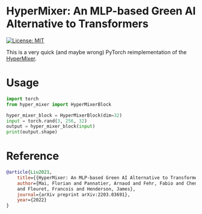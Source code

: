# HyperMixer: An MLP-based Green AI Alternative to Transformers

[![License: MIT](https://img.shields.io/badge/License-MIT-yellow.svg)](https://github.com/ChristophReich1996/HyperMixer/blob/master/LICENSE)

This is a very quick (and maybe wrong) PyTorch reimplementation of the [HyperMixer](https://arxiv.org/pdf/2203.03691.pdf).

# Usage

```python
import torch
from hyper_mixer import HyperMixerBlock

hyper_mixer_block = HyperMixerBlock(dim=32)
input = torch.rand(3, 256, 32)
output = hyper_mixer_block(input)
print(output.shape)
```

# Reference

```bibtex
@article{Liu2021,
    title={{HyperMixer: An MLP-based Green AI Alternative to Transformers}},
    author={Mai, Florian and Pannatier, Arnaud and Fehr, Fabio and Chen, Haolin and Marelli, Francois 
    and Fleuret, Francois and Henderson, James},
    journal={arXiv preprint arXiv:2203.03691},
    year={2022}
}
```
